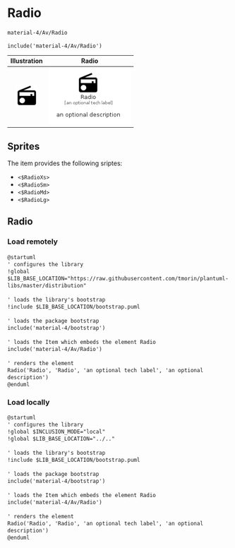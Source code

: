 # Radio


```text
material-4/Av/Radio
```

```text
include('material-4/Av/Radio')
```



| Illustration | Radio |
| :---: | :---: |
| ![illustration for Illustration](../../material-4/Av/Radio.png) | ![illustration for Radio](../../material-4/Av/Radio.Local.png) |



## Sprites
The item provides the following sriptes:

- `<$RadioXs>`
- `<$RadioSm>`
- `<$RadioMd>`
- `<$RadioLg>`





## Radio

### Load remotely
```plantuml
@startuml
' configures the library
!global $LIB_BASE_LOCATION="https://raw.githubusercontent.com/tmorin/plantuml-libs/master/distribution"

' loads the library's bootstrap
!include $LIB_BASE_LOCATION/bootstrap.puml

' loads the package bootstrap
include('material-4/bootstrap')

' loads the Item which embeds the element Radio
include('material-4/Av/Radio')

' renders the element
Radio('Radio', 'Radio', 'an optional tech label', 'an optional description')
@enduml
```

### Load locally
```plantuml
@startuml
' configures the library
!global $INCLUSION_MODE="local"
!global $LIB_BASE_LOCATION="../.."

' loads the library's bootstrap
!include $LIB_BASE_LOCATION/bootstrap.puml

' loads the package bootstrap
include('material-4/bootstrap')

' loads the Item which embeds the element Radio
include('material-4/Av/Radio')

' renders the element
Radio('Radio', 'Radio', 'an optional tech label', 'an optional description')
@enduml
```

